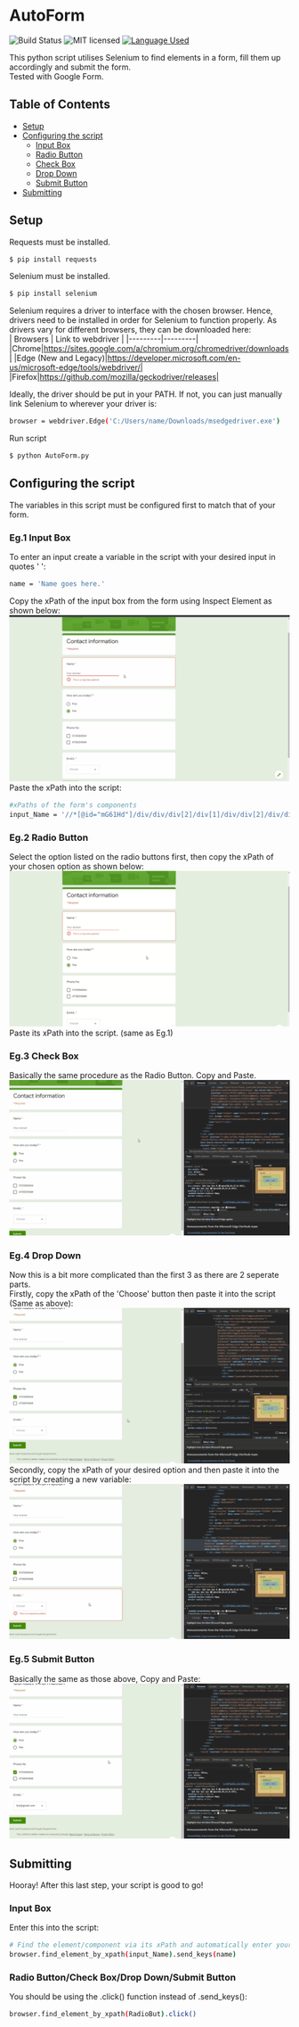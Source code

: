 # AutoForm
![Build Status](https://travis-ci.org/gabfl/vault.svg?branch=master)
![MIT licensed](https://img.shields.io/badge/license-MIT-green.svg)
[![Language Used](https://img.shields.io/badge/Language-Python-blue)](https://www.python.org/)

This python script utilises Selenium to find elements in a form, fill them up accordingly and submit the form.<br/>
Tested with Google Form.

## Table of Contents
* [Setup](#setup)
* [Configuring the script](#configuring-the-script)
  - [Input Box](#eg1-input-box)
  - [Radio Button](#eg2-radio-button)
  - [Check Box](#eg3-check-box)
  - [Drop Down](#eg4-drop-down)
  - [Submit Button](#eg5-submit-button)
* [Submitting](#Submitting)

## Setup
Requests must be installed.
```bash
$ pip install requests
```

Selenium must be installed.
```bash
$ pip install selenium
```
Selenium requires a driver to interface with the chosen browser. Hence, drivers need to be installed in order for Selenium to function properly. As drivers vary for different browsers, they can be downloaded here: <br/>
| Browsers | Link to webdriver |
|---------|---------|
|Chrome|https://sites.google.com/a/chromium.org/chromedriver/downloads|
|Edge (New and Legacy)|https://developer.microsoft.com/en-us/microsoft-edge/tools/webdriver/|
|Firefox|https://github.com/mozilla/geckodriver/releases|

Ideally, the driver should be put in your PATH. If not, you can just manually link Selenium to wherever your driver is:
```bash
browser = webdriver.Edge('C:/Users/name/Downloads/msedgedriver.exe')
```
Run script
```bash
$ python AutoForm.py
```



## Configuring the script
The variables in this script must be configured first to match that of your form.

### Eg.1 Input Box
To enter an input create a variable in the script with your desired input in quotes ' ':
```bash
name = 'Name goes here.'
```
Copy the xPath of the input box from the form using Inspect Element as shown below:
![](assets/InputComponent.gif)
Paste the xPath into the script:
```bash
#xPaths of the form's components
input_Name = '//*[@id="mG61Hd"]/div/div/div[2]/div[1]/div/div[2]/div/div[1]/div/div[1]/input'
```

### Eg.2 Radio Button
Select the option listed on the radio buttons first, then copy the xPath of your chosen option as shown below:
![](assets/RadioButComponent.gif)
Paste its xPath into the script. (same as Eg.1)

### Eg.3 Check Box
Basically the same procedure as the Radio Button. Copy and Paste.
![](assets/CheckBoxComponent.gif)

### Eg.4 Drop Down 
Now this is a bit more complicated than the first 3 as there are 2 seperate parts.<br/>
Firstly, copy the xPath of the 'Choose' button then paste it into the script (Same as above):
![](assets/DropDownComponent1.gif)
Secondly, copy the xPath of your desired option and then paste it into the script by creating a new variable:
![](assets/DropDownComponent2.gif)

### Eg.5 Submit Button
Basically the same as those above, Copy and Paste:
![](assets/SubmitBut.gif)

## Submitting
Hooray! After this last step, your script is good to go!

### Input Box
Enter this into the script:
```bash
# Find the element/component via its xPath and automatically enter your input
browser.find_element_by_xpath(input_Name).send_keys(name)
```
### Radio Button/Check Box/Drop Down/Submit Button
You should be using the .click() function instead of .send_keys():
```bash
browser.find_element_by_xpath(RadioBut).click()
```

